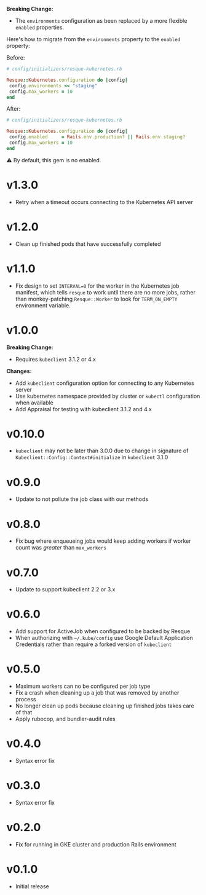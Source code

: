 **Breaking Change:**
- The `environments` configuration as been replaced by a more flexible `enabled` properties.

Here's how to migrate from the `environments` property to the `enabled` property:

Before:
```ruby
# config/initializers/resque-kubernetes.rb

Resque::Kubernetes.configuration do |config|
 config.environments << "staging"
 config.max_workers = 10
end
```

After:
```ruby
# config/initializers/resque-kubernetes.rb

Resque::Kubernetes.configuration do |config|
 config.enabled     = Rails.env.production? || Rails.env.staging?
 config.max_workers = 10
end
```

⚠️ By default, this gem is no enabled.

# v1.3.0
- Retry when a timeout occurs connecting to the Kubernetes API server

# v1.2.0
- Clean up finished pods that have successfully completed

# v1.1.0
- Fix design to set `INTERVAL=0` for the worker in the Kubernetes
  job manifest, which tells `resque` to work until there are no more jobs,
  rather than monkey-patching `Resque::Worker` to look for `TERM_ON_EMPTY`
  environment variable.

# v1.0.0
**Breaking Change:**
- Requires `kubeclient` 3.1.2 or 4.x

**Changes:**
- Add `kubeclient` configuration option for connecting to any Kubernetes server
- Use kubernetes namespace provided by cluster or `kubectl` configuration when available
- Add Appraisal for testing with kubeclient 3.1.2 and 4.x

# v0.10.0
- `kubeclient` may not be later than 3.0.0 due to change in signature of `Kubeclient::Config::Context#initialize`
  in `kubeclient` 3.1.0

# v0.9.0
- Update to not pollute the job class with our methods

# v0.8.0
- Fix bug where enqueueing jobs would keep adding workers if worker count
  was _greater_ than `max_workers`

# v0.7.0
- Update to support kubeclient 2.2 or 3.x

# v0.6.0
- Add support for ActiveJob when configured to be backed by Resque
- When authorizing with `~/.kube/config` use Google Default Application Credentials rather than require a
  forked version of `kubeclient`

# v0.5.0
- Maximum workers can no be configured per job type
- Fix a crash when cleaning up a job that was removed by another process
- No longer clean up pods because cleaning up finished jobs takes care of that
- Apply rubocop, and bundler-audit rules

# v0.4.0
- Syntax error fix

# v0.3.0
- Syntax error fix

# v0.2.0
- Fix for running in GKE cluster and production Rails environment

# v0.1.0
- Initial release
